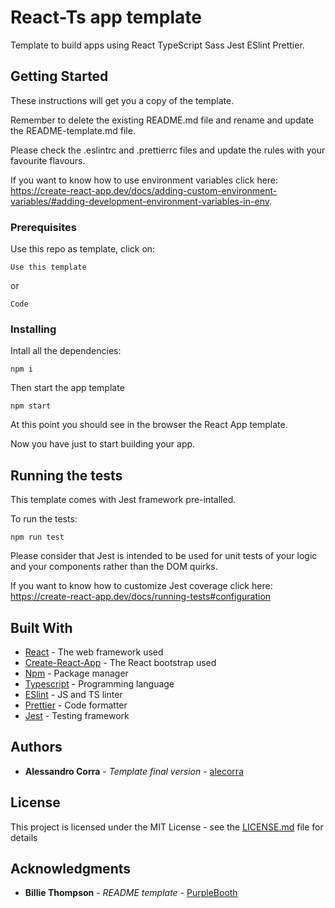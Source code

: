 # React-Ts app template

Template to build apps using React TypeScript Sass Jest ESlint Prettier.

## Getting Started

These instructions will get you a copy of the template.

Remember to delete the existing README.md file and rename and update the README-template.md file.

Please check the .eslintrc and .prettierrc files and update the rules with your favourite flavours.

If you want to know how to use environment variables click here: https://create-react-app.dev/docs/adding-custom-environment-variables/#adding-development-environment-variables-in-env.

### Prerequisites

Use this repo as template, click on:

```
Use this template
```

or

```
Code
```

### Installing

Intall all the dependencies:

```
npm i
```

Then start the app template

```
npm start
```

At this point you should see in the browser the React App template.

Now you have just to start building your app.

## Running the tests

This template comes with Jest framework pre-intalled.

To run the tests:

```
npm run test
```

Please consider that Jest is intended to be used for unit tests of your logic and your components rather than the DOM quirks.

If you want to know how to customize Jest coverage click here: https://create-react-app.dev/docs/running-tests#configuration

## Built With

* [React](https://reactjs.org/) - The web framework used
* [Create-React-App](https://create-react-app.dev/) - The React bootstrap used
* [Npm](https://www.npmjs.com/) - Package manager
* [Typescript](https://www.typescriptlang.org/) - Programming language
* [ESlint](https://eslint.org/) - JS and TS linter
* [Prettier](https://prettier.io/) - Code formatter
* [Jest](https://jestjs.io/) - Testing framework

## Authors

* **Alessandro Corra** - *Template final version* - [alecorra](https://github.com/alecorra)

## License

This project is licensed under the MIT License - see the [LICENSE.md](LICENSE.md) file for details

## Acknowledgments

* **Billie Thompson** - *README template* - [PurpleBooth](https://github.com/PurpleBooth)
